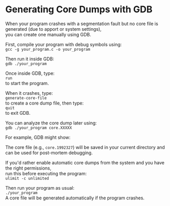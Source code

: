 # Generating Core Dumps with GDB

When your program crashes with a segmentation fault but no core file is generated (due to apport or system settings),  
you can create one manually using GDB.

First, compile your program with debug symbols using:  
`gcc -g your_program.c -o your_program`

Then run it inside GDB:  
`gdb ./your_program`

Once inside GDB, type:  
`run`  
to start the program.

When it crashes, type:  
`generate-core-file`  
to create a core dump file, then type:  
`quit`  
to exit GDB.

You can analyze the core dump later using:  
`gdb ./your_program core.XXXXX`

For example, GDB might show:  


The core file (e.g., `core.1992327`) will be saved in your current directory and can be used for post-mortem debugging.

If you'd rather enable automatic core dumps from the system and you have the right permissions,  
run this before executing the program:  
`ulimit -c unlimited`

Then run your program as usual:  
`./your_program`  
A core file will be generated automatically if the program crashes.
